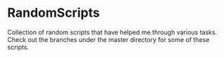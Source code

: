 # RandomScripts
Collection of random scripts that have helped me through various tasks. Check out the branches under the master directory for some of these scripts.
